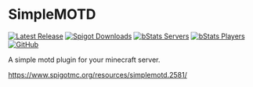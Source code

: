 # SimpleMOTD

[![Latest Release](https://img.shields.io/github/v/release/r4g3baby/SimpleMOTD)](https://github.com/r4g3baby/SimpleMOTD/releases/latest)
[![Spigot Downloads](https://img.shields.io/spiget/downloads/2581)](https://www.spigotmc.org/resources/simplemotd.2581/)
[![bStats Servers](https://img.shields.io/bstats/servers/13853)](https://bstats.org/plugin/bukkit/SimpleMOTD/13853)
[![bStats Players](https://img.shields.io/bstats/players/13853)](https://bstats.org/plugin/bukkit/SimpleMOTD/13853)
[![GitHub](https://img.shields.io/github/license/r4g3baby/SimpleMOTD)](https://github.com/r4g3baby/SimpleMOTD/blob/main/LICENSE)

A simple motd plugin for your minecraft server.

https://www.spigotmc.org/resources/simplemotd.2581/